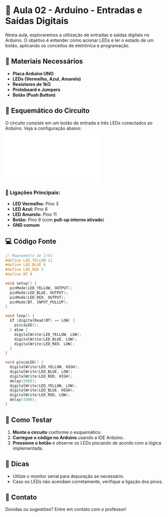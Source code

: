 # 📘 Aula 02 - Arduino - Entradas e Saídas Digitais

Nesta aula, exploraremos a utilização de entradas e saídas digitais no Arduino. O objetivo é entender como acionar LEDs e ler o estado de um botão, aplicando os conceitos de eletrônica e programação.

## 🔧 Materiais Necessários

- **Placa Arduino UNO**
- **LEDs (Vermelho, Azul, Amarelo)**
- **Resistores de 1kΩ**
- **Protoboard e Jumpers**
- **Botão (Push Button)**

## 🔌 Esquemático do Circuito
O circuito consiste em um botão de entrada e três LEDs conectados ao Arduino. Veja a configuração abaixo:

![Esquemático](LED_BT.txt)

### 📍 Ligações Principais:

- **LED Vermelho:** Pino 3
- **LED Azul:** Pino 8
- **LED Amarelo:** Pino 11
- **Botão:** Pino 9 (com **pull-up interno ativado**)
- **GND comum**

## 💻 Código Fonte

```cpp
// Mapeamento de I/Os
#define LED_YELLOW 11
#define LED_BLUE 8
#define LED_RED 3
#define BT 9

void setup() {
  pinMode(LED_YELLOW, OUTPUT);
  pinMode(LED_BLUE, OUTPUT);
  pinMode(LED_RED, OUTPUT);
  pinMode(BT, INPUT_PULLUP);
}

void loop() {
  if (digitalRead(BT) == LOW) {
    piscaLED();
  } else {
    digitalWrite(LED_YELLOW, LOW);
    digitalWrite(LED_BLUE, LOW);
    digitalWrite(LED_RED, LOW);
  }
}

void piscaLED() {
  digitalWrite(LED_YELLOW, HIGH);
  digitalWrite(LED_BLUE, LOW);
  digitalWrite(LED_RED, HIGH);
  delay(2000);
  digitalWrite(LED_YELLOW, LOW);
  digitalWrite(LED_BLUE, HIGH);
  digitalWrite(LED_RED, LOW);
  delay(1000);
}
```

## 🚀 Como Testar
1. **Monte o circuito** conforme o esquemático.
2. **Carregue o código no Arduino** usando a IDE Arduino.
3. **Pressione o botão** e observe os LEDs piscando de acordo com a lógica implementada.

## 📢 Dicas
- Utilize o monitor serial para depuração se necessário.
- Caso os LEDs não acendam corretamente, verifique a ligação dos pinos.

## 📩 Contato
Dúvidas ou sugestões? Entre em contato com o professor!



